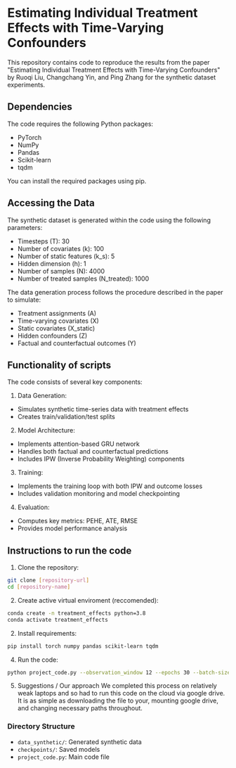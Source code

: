 # Estimating Individual Treatment Effects with Time-Varying Confounders
This repository contains code to reproduce the results from the paper "Estimating Individual Treatment Effects with Time-Varying Confounders" by Ruoqi Liu, Changchang Yin, and Ping Zhang for the synthetic dataset experiments.

## Dependencies
The code requires the following Python packages:
- PyTorch
- NumPy
- Pandas
- Scikit-learn
- tqdm

You can install the required packages using pip. 

## Accessing the Data
The synthetic dataset is generated within the code using the following parameters:

- Timesteps (T): 30
- Number of covariates (k): 100
- Number of static features (k_s): 5
- Hidden dimension (h): 1
- Number of samples (N): 4000
- Number of treated samples (N_treated): 1000

The data generation process follows the procedure described in the paper to simulate:

- Treatment assignments (A)
- Time-varying covariates (X)
- Static covariates (X_static)
- Hidden confounders (Z)
- Factual and counterfactual outcomes (Y)

## Functionality of scripts 
The code consists of several key components:

1. Data Generation:
- Simulates synthetic time-series data with treatment effects
- Creates train/validation/test splits

2. Model Architecture:
- Implements attention-based GRU network
- Handles both factual and counterfactual predictions
- Includes IPW (Inverse Probability Weighting) components

3. Training:
- Implements the training loop with both IPW and outcome losses
- Includes validation monitoring and model checkpointing

4. Evaluation:
- Computes key metrics: PEHE, ATE, RMSE
- Provides model performance analysis

## Instructions to run the code

1. Clone the repository:
```bash
git clone [repository-url]
cd [repository-name]
```
2. Create active virtual enviroment (reccomended):
``` bash
conda create -n treatment_effects python=3.8
conda activate treatment_effects
```

2. Install requirements: 
```bash
pip install torch numpy pandas scikit-learn tqdm
```
4. Run the code:

``` bash
python project_code.py --observation_window 12 --epochs 30 --batch-size 128
```
5. Suggestions / Our approach
We completed this process on relatively weak laptops and so had to run this code on the cloud via google drive. It is as simple as downloading the file to your, mounting google drive, and changing necessary paths throughout. 

### Directory Structure
- `data_synthetic/`: Generated synthetic data
- `checkpoints/`: Saved models
- `project_code.py`: Main code file

  
